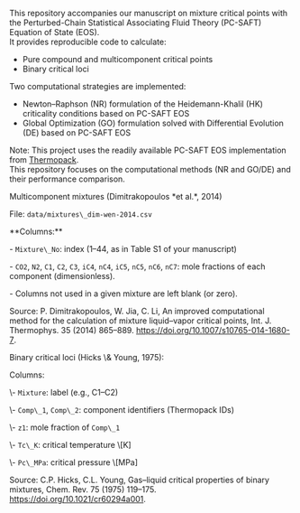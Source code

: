 This repository accompanies our manuscript on mixture critical points with the Perturbed-Chain Statistical Associating Fluid Theory (PC-SAFT) Equation of State (EOS).  
It provides reproducible code to calculate:

* Pure compound and multicomponent critical points
* Binary critical loci

Two computational strategies are implemented:

* Newton–Raphson (NR) formulation of the Heidemann-Khalil (HK) criticality conditions based on PC-SAFT EOS
* Global Optimization (GO) formulation solved with Differential Evolution (DE) based on PC-SAFT EOS

Note: This project uses the readily available PC-SAFT EOS implementation from [Thermopack](https://github.com/thermotools/thermopack).  
This repository focuses on the computational methods (NR and GO/DE) and their performance comparison.


Multicomponent mixtures (Dimitrakopoulos \*et al.\*, 2014)

File: `data/mixtures\_dim-wen-2014.csv`  

\*\*Columns:\*\*

\- `Mixture\_No`: index (1–44, as in Table S1 of your manuscript)  

\- `CO2`, `N2`, `C1`, `C2`, `C3`, `iC4`, `nC4`, `iC5`, `nC5`, `nC6`, `nC7`: mole fractions of each component (dimensionless).  

\- Columns not used in a given mixture are left blank (or zero).  

Source: P. Dimitrakopoulos, W. Jia, C. Li, An improved computational method for the calculation of mixture liquid–vapor critical points, Int. J. Thermophys. 35 (2014) 865–889. https://doi.org/10.1007/s10765-014-1680-7.



Binary critical loci (Hicks \\\& Young, 1975):

Columns:

\\- `Mixture`: label (e.g., C1–C2)

\\- `Comp\_1`, `Comp\_2`: component identifiers (Thermopack IDs)

\\- `z1`: mole fraction of `Comp\_1`

\\- `Tc\_K`: critical temperature \\\[K]

\\- `Pc\_MPa`: critical pressure \\\[MPa]

Source: C.P. Hicks, C.L. Young, Gas–liquid critical properties of binary mixtures, Chem. Rev. 75 (1975) 119–175. https://doi.org/10.1021/cr60294a001.


